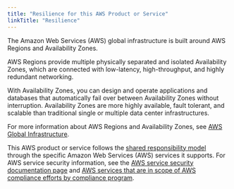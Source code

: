 ```yaml
---
title: "Resilience for this AWS Product or Service"
linkTitle: "Resilience"
---
```


The Amazon Web Services (AWS) global infrastructure is built around AWS Regions and Availability Zones.

AWS Regions provide multiple physically separated and isolated Availability Zones, which are connected with low-latency,
high-throughput, and highly redundant networking.

With Availability Zones, you can design and operate applications and databases that automatically fail over between
Availability Zones without interruption. Availability Zones are more highly available, fault tolerant, and scalable than
traditional single or multiple data center infrastructures.

For more information about AWS Regions and Availability Zones,
see [AWS Global Infrastructure](https://aws.amazon.com/about-aws/global-infrastructure/).

This AWS product or service follows
the [shared responsibility model](https://aws.amazon.com/compliance/shared-responsibility-model) through the specific
Amazon Web Services (AWS)
services it supports. For AWS service security information, see
the [AWS service security documentation page](https://aws.amazon.com/security/?id=docs_gateway#aws-security)
and [AWS services that are in scope of AWS compliance efforts by compliance program](https://aws.amazon.com/compliance/services-in-scope/). 
